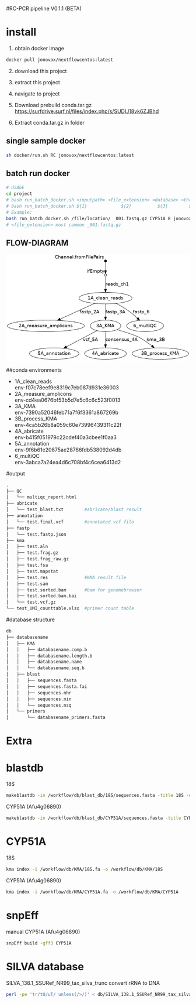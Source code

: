 #RC-PCR pipeline V0.1.1 (BETA)

# install
1. obtain docker image
```bash
docker pull jonovox/nextflowcentos:latest
```

2. download this project

3. extract this project

4. navigate to project

5. Download prebuild conda.tar.gz
https://surfdrive.surf.nl/files/index.php/s/SUDIJ18vk6ZJBhd
   
6. Extract conda.tar.gz in folder

## single sample docker
```bash
sh docker/run.sh RC jonovox/nextflowcentos:latest
```

## batch run docker
```bash
# USAGE
cd project
# bash run_batch_docker.sh <inputpath> <file_extension> <database> <threads> <image>
# bash run_batch_docker.sh ${1}             ${2}          ${3}        ${4}     ${5}
# Example:
bash run_batch_docker.sh /file/location/ _001.fastq.gz CYP51A 8 jonovox/nextflowcentos:latest
# <file_extension> most common _001.fastq.gz
```

## FLOW-DIAGRAM
![Alt text](flowchart.png?raw=true "Flowdiagram")

##conda environments

  * 1A_clean_reads\
  env-f07c78eef9e8319c7eb087d931e36003
  * 2A_measure_amplicons\
    env-cd4ea0676bf53b5d7e5c6c6c523f0013
  * 3A_KMA\
    env-7390a52046feb71a7f6f3361a867269b
  * 3B_process_KMA\
    env-4ca5b26b8a059c60e73996439311c22f
  * 4A_abricate\
    env-b415f051979c22cdef40a3cbee1f0aa3 
  * 5A_annotation\
    env-9f6b61e20675ae28786fdb538092d4db
  * 6_multiQC\
    env-3abca7a24ea4d6c708bf4c6cea6413d2

#output

```bash
.
├── QC
│   └── multiqc_report.html
├── abricate
│   └── test_blast.txt        #abricate/blast result
├── annotation
│   └── test.final.vcf        #annotated vcf file
├── fastp
│   └── test.fastp.json
├── kma
│   ├── test.aln
│   ├── test.frag.gz
│   ├── test.frag_raw.gz
│   ├── test.fsa
│   ├── test.mapstat
│   ├── test.res              #KMA result file
│   ├── test.sam
│   ├── test.sorted.bam       #bam for genomebrowser
│   ├── test.sorted.bam.bai
│   └── test.vcf.gz
└── test_UMI_counttable.xlsx  #primer count table
```

#database structure

```bash
db
├── databasename
│   ├── KMA
│   │   ├── databasename.comp.b
│   │   ├── databasename.length.b
│   │   ├── databasename.name
│   │   └── databasename.seq.b
│   ├── blast
│   │   ├── sequences.fasta
│   │   ├── sequences.fasta.fai
│   │   ├── sequences.nhr
│   │   ├── sequences.nin
│   │   └── sequences.nsq
│   └── primers
│       └── databasename_primers.fasta
```

# Extra

# blastdb
18S
```bash
makeblastdb -in /workflow/db/blast_db/18S/sequences.fasta -title 18S -dbtype nucl -out /workflow/db/blast_db/18S/sequences
```

CYP51A (Afu4g06890)
```bash
makeblastdb -in /workflow/db/blast_db/CYP51A/sequences.fasta -title CYP51A -dbtype nucl -out /workflow/db/blast_db/CYP51A/sequences
```

# CYP51A
18S
```bash
kma index -i /workflow/db/KMA/18S.fa -o /workflow/db/KMA/18S
```
CYP51A (Afu4g06890)
```bash
kma index -i /workflow/db/KMA/CYP51A.fa -o /workflow/db/KMA/CYP51A
```

# snpEff
manual CYP51A (Afu4g06890)
```bash
snpEff build -gff3 CYP51A
```

# SILVA database
SILVA_138.1_SSURef_NR99_tax_silva_trunc
convert rRNA to DNA
```bash
perl -pe 'tr/tU/uT/ unless(/>/)' < db/SILVA_138.1_SSURef_NR99_tax_silva_trunc.fasta > SILVA_138.1_SSURef_NR99_tax_silva_trunc_DNA.fasta
```